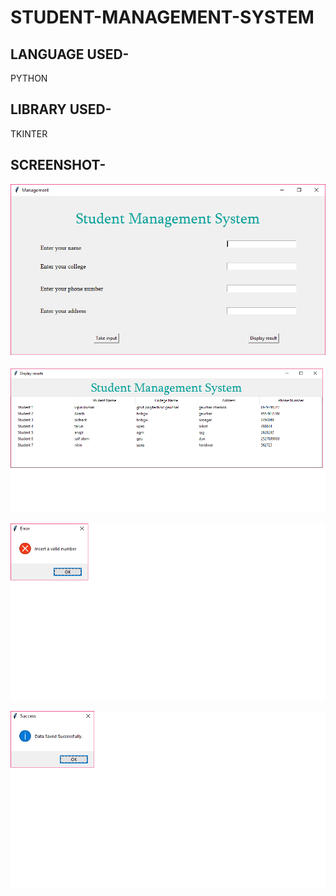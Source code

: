 # STUDENT-MANAGEMENT-SYSTEM


## LANGUAGE USED-
PYTHON


## LIBRARY USED-
TKINTER


## SCREENSHOT-


 ![alt studentmanagementgui](https://github.com/Akash885/STUDENT-MANAGEMENT-SYSTEM/blob/master/studentmanagementgui.png)

 ![alt studentdatabase](https://github.com/Akash885/STUDENT-MANAGEMENT-SYSTEM/blob/master/studentdatabase.png)
 
 ![alt error1](https://github.com/Akash885/STUDENT-MANAGEMENT-SYSTEM/blob/master/error1.png)

 ![alt datasaved](https://github.com/Akash885/STUDENT-MANAGEMENT-SYSTEM/blob/master/datasaved.png)
